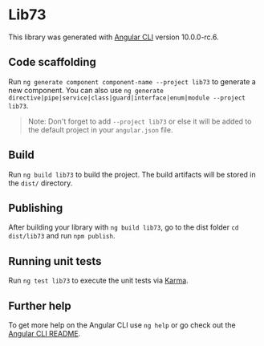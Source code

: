 # Lib73

This library was generated with [Angular CLI](https://github.com/angular/angular-cli) version 10.0.0-rc.6.

## Code scaffolding

Run `ng generate component component-name --project lib73` to generate a new component. You can also use `ng generate directive|pipe|service|class|guard|interface|enum|module --project lib73`.
> Note: Don't forget to add `--project lib73` or else it will be added to the default project in your `angular.json` file. 

## Build

Run `ng build lib73` to build the project. The build artifacts will be stored in the `dist/` directory.

## Publishing

After building your library with `ng build lib73`, go to the dist folder `cd dist/lib73` and run `npm publish`.

## Running unit tests

Run `ng test lib73` to execute the unit tests via [Karma](https://karma-runner.github.io).

## Further help

To get more help on the Angular CLI use `ng help` or go check out the [Angular CLI README](https://github.com/angular/angular-cli/blob/master/README.md).

